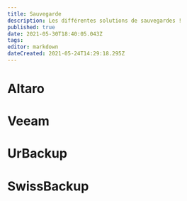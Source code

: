 ```yaml
---
title: Sauvegarde
description: Les différentes solutions de sauvegardes !
published: true
date: 2021-05-30T18:40:05.043Z
tags: 
editor: markdown
dateCreated: 2021-05-24T14:29:18.295Z
---
```


# Altaro

 # Veeam
 
 # UrBackup
 
 # SwissBackup